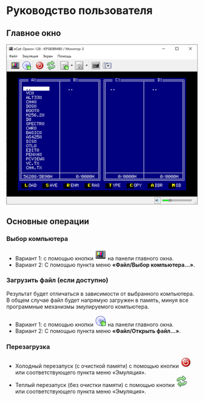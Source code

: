 # Руководство пользователя
## Главное окно
<p align="center">
<img src="screenshots/main_window.png" width="600">
</p>

## Основные операции

### Выбор компьютера

* Вариант 1: с помощью кнопки <img src="src/resources/icons/tv.png" width="30"> на панели главного окна.
* Вариант 2: С помощью пункта меню __&laquo;Файл/Выбор компьютера...&raquo;__.

### Загрузить файл (если доступно)

Результат будет отличаться в зависимости от выбранного компьютера. В общем случае файл будет напрямую загружен в память, минуя все программные механизмы эмулируемого компьютера. 

* Вариант 1: с помощью кнопки <img src="src/resources/icons/cdrom_mount.png" width="30"> на панели главного окна.
* Вариант 2: С помощью пункта меню __&laquo;Файл/Открыть файл...&raquo;__.

### Перезагрузка

* Холодный перезапуск (с очисткой памяти) с помощью кнопки <img src="src/resources/icons/power.png" width="30"> или соответствующего пункта меню &laquo;Эмуляция&raquo;.
* Теплый перезапуск (без очистки памяти) с помощью кнопки <img src="src/resources/icons/reload.png" width="30"> или соответствующего пункта меню &laquo;Эмуляция&raquo;. 